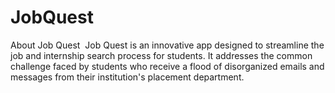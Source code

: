 # JobQuest
About Job Quest​
​​
Job Quest is an innovative app designed to streamline the job and internship search process for students. It addresses the common challenge faced by students who receive a flood of disorganized emails and messages from their institution's placement department.​
​
​
